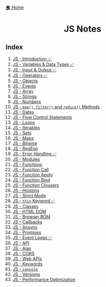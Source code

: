 <p><a href="../../README.md">🏠 Home</a></p>

<center><h1> JS Notes </h1> </center>

<h2> Index </h2>

1. [JS - Introduction ✅](./notes/JS%20-%20Introduction.md)
2. [JS - Variables & Data Types ✅](./notes/S%20-%20Variables%20&%20Datatypes.md)
3. [JS - Input & Output ✅](./notes/JS%20-%20IO.md)
4. [JS - Operators ✅](./notes/JS%20-%20Operators.md)
5. [JS - Objects](./notes/JS%20-%20Objects.md)
6. [JS - Events](./notes/JS%20-%20Events.md)
7. [JS - Array](./notes/JS%20-%20Arrays.md)
8. [JS - Strings]()
9. [JS - Numbers]()
10. [JS - `map()`, `filter()` and `reduce()` Methods]()
11. [JS - Dates]()
12. [JS - Flow Control Statements]()
13. [JS - Loops]()
14. [JS - Iterables]()
15. [JS - Sets]()
16. [JS - Maps]()
17. [JS - Bitwise]()
18. [JS - RegExp]()
19. [JS - Error Handling ✅](./notes/JS%20-%20Error%20Handling.md)
20. [JS - Modules]()
21. [JS - Functions]()
22. [JS - Function Call]()
23. [JS - Function Apply]()
24. [JS - Function Bind]()
25. [JS - Function Clousers]()
26. [JS - Hoisting]()
27. [JS - Strict Mode]()
28. [JS - `this` Keyword ✅](./notes/JS%20-%20`this`%20Keyword.md)
29. [JS - Classes]()
30. [JS - HTML DOM]()
31. [JS - Browser BOM]()
32. [JS - Callbacks]()
33. [JS - Ansync]()
34. [JS - Promises]()
35. [JS - Event Loops ✅](./notes/JS%20-%20Event%20Loops.md)
36. [JS - API]()
37. [JS - Ajax]()
38. [JS - CORS]()
39. [JS - Web APIs]()
40. [JS - Keywords]()
41. [JS - `console`]()
42. [JS - Versions]()
43. [JS - Performance Optimization]()
